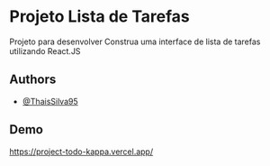 # Projeto Lista de Tarefas

Projeto para desenvolver Construa uma interface de lista de tarefas utilizando React.JS 



## Authors

- [@ThaisSilva95](https://github.com/ThaisSilva95)



## Demo

https://project-todo-kappa.vercel.app/
